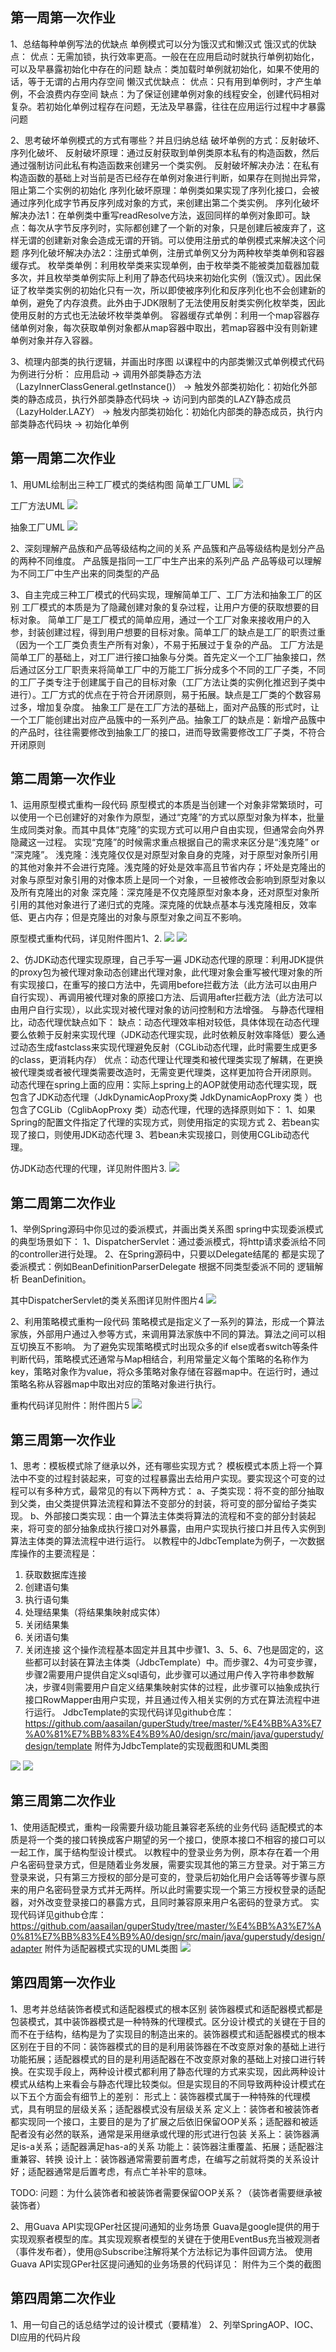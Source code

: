 ## 第一周第一次作业
1、总结每种单例写法的优缺点
单例模式可以分为饿汉式和懒汉式
饿汉式的优缺点：
  优点：无需加锁，执行效率更高。一般在在应用启动时就执行单例初始化，可以及早暴露初始化中存在的问题
  缺点：类加载时单例就初始化，如果不使用的话，等于无谓的占用内存空间
懒汉式优缺点：
  优点：只有用到单例时，才产生单例，不会浪费内存空间
  缺点：为了保证创建单例对象的线程安全，创建代码相对复杂。若初始化单例过程存在问题，无法及早暴露，往往在应用运行过程中才暴露问题

2、思考破坏单例模式的方式有哪些？并且归纳总结
破坏单例的方式：反射破坏、序列化破坏、
反射破坏原理：通过反射获取到单例类原本私有的构造函数，然后通过强制访问此私有构造函数来创建另一个类实例。
反射破坏解决办法：在私有构造函数的基础上对当前是否已经存在单例对象进行判断，如果存在则抛出异常，阻止第二个实例的初始化
序列化破坏原理：单例类如果实现了序列化接口，会被通过序列化成字节再反序列成对象的方式，来创建出第二个类实例。
序列化破坏解决办法1：在单例类中重写readResolve方法，返回同样的单例对象即可。缺点：每次从字节反序列时，实际都创建了一个新的对象，只是创建后被废弃了，这样无谓的创建新对象会造成无谓的开销。可以使用注册式的单例模式来解决这个问题
序列化破坏解决办法2：注册式单例，注册式单例又分为两种枚举类单例和容器缓存式。
  枚举类单例：利用枚举类来实现单例，由于枚举类不能被类加载器加载多次，并且枚举类单例实际上利用了静态代码块来初始化实例（饿汉式）。因此保证了枚举类实例的初始化只有一次，所以即使被序列化和反序列化也不会创建新的单例，避免了内存浪费。此外由于JDK限制了无法使用反射类实例化枚举类，因此使用反射的方式也无法破坏枚举类单例。
  容器缓存式单例：利用一个map容器存储单例对象，每次获取单例对象都从map容器中取出，若map容器中没有则新建单例对象并存入容器。

3、梳理内部类的执行逻辑，并画出时序图
  以课程中的内部类懒汉式单例模式代码为例进行分析：
  应用启动 -> 调用外部类静态方法（LazyInnerClassGeneral.getInstance()） -> 触发外部类初始化：初始化外部类的静态成员，执行外部类静态代码块 -> 访问到内部类的LAZY静态成员（LazyHolder.LAZY） -> 触发内部类初始化：初始化内部类的静态成员，执行内部类静态代码块 -> 初始化单例

## 第一周第二次作业
1、用UML绘制出三种工厂模式的类结构图
简单工厂UML
<img src="./imgs/简单工厂UML.png">

工厂方法UML
<img src="./imgs/工厂方法UML.png">

抽象工厂UML
<img src="./imgs/抽象工厂UML.png">

2、深刻理解产品族和产品等级结构之间的关系
产品簇和产品等级结构是划分产品的两种不同维度。
产品簇是指同一工厂中生产出来的系列产品
产品等级可以理解为不同工厂中生产出来的同类型的产品

3、自主完成三种工厂模式的代码实现，理解简单工厂、工厂方法和抽象工厂的区别
工厂模式的本质是为了隐藏创建对象的复杂过程，让用户方便的获取想要的目标对象。
简单工厂是工厂模式的简单应用，通过一个工厂对象来接收用户的入参，封装创建过程，得到用户想要的目标对象。简单工厂的缺点是工厂的职责过重（因为一个工厂类负责生产所有对象），不易于拓展过于复杂的产品。
工厂方法是简单工厂的基础上，对工厂进行接口抽象与分类。首先定义一个工厂抽象接口，然后通过区分工厂职责来将简单工厂中的万能工厂拆分成多个不同的工厂子类，不同的工厂子类专注于创建属于自己的目标对象（工厂方法让类的实例化推迟到子类中进行）。工厂方式的优点在于符合开闭原则，易于拓展。缺点是工厂类的个数容易过多，增加复杂度。
抽象工厂是在工厂方法的基础上，面对产品簇的形式时，让一个工厂能创建出对应产品簇中的一系列产品。抽象工厂的缺点是：新增产品簇中的产品时，往往需要修改到抽象工厂的接口，进而导致需要修改工厂子类，不符合开闭原则


## 第二周第一次作业
1、运用原型模式重构一段代码
原型模式的本质是当创建一个对象非常繁琐时，可以使用一个已创建好的对象作为原型，通过“克隆”的方式以原型对象为样本，批量生成同类对象。而其中具体“克隆”的实现方式可以用户自由实现，但通常会向外界隐藏这一过程。
实现“克隆”的时候需求重点根据自己的需求来区分是“浅克隆” or “深克隆”。
浅克隆：浅克隆仅仅是对原型对象自身的克隆，对于原型对象所引用的其他对象并不会进行克隆。浅克隆的好处是效率高且节省内存；坏处是克隆出的对象与原型对象引用的对像本质上是同一个对象，一旦被修改会影响到原型对象以及所有克隆出的对象
深克隆：深克隆是不仅克隆原型对象本身，还对原型对象所引用的其他对象进行了递归式的克隆。深克隆的优缺点基本与浅克隆相反，效率低、更占内存；但是克隆出的对象与原型对象之间互不影响。

原型模式重构代码，详见附件图片1、2.
<img src="./imgs/原型模式uml.png">
<img src="./imgs/原型模式实现clone.png">


2、仿JDK动态代理实现原理，自己手写一遍
JDK动态代理的原理：利用JDK提供的proxy包为被代理对象动态创建出代理对象，此代理对象会重写被代理对象的所有实现接口，在重写的接口方法中，先调用before拦截方法（此方法可以由用户自行实现）、再调用被代理对象的原接口方法、后调用after拦截方法（此方法可以由用户自行实现），以此实现对被代理对象的访问控制和方法增强。
与静态代理相比，动态代理优缺点如下：
缺点：动态代理效率相对较低，具体体现在动态代理要么依赖于反射来实现代理（JDK动态代理实现，此时依赖反射效率降低）要么通过动态生成fastclass来实现代理避免反射（CGLib动态代理，此时需要生成更多的class，更消耗内存）
优点：动态代理让代理类和被代理类实现了解耦，在更换被代理类或者被代理类需要改造时，无需变更代理类，这样更加符合开闭原则。
动态代理在spring上面的应用：实际上spring上的AOP就使用动态代理实现，既包含了JDK动态代理（JdkDynamicAopProxy类 JdkDynamicAopProxy 类 ）也包含了CGLib（CglibAopProxy 类）动态代理，代理的选择原则如下：
1、如果Spring的配置文件指定了代理的实现方式，则使用指定的实现方式
2、若bean实现了接口，则使用JDK动态代理
3、若bean未实现接口，则使用CGLib动态代理。

仿JDK动态代理的代理，详见附件图片3.
<img src="./imgs/自定义jdk代理.png">

## 第二周第二次作业
1、举例Spring源码中你见过的委派模式，并画出类关系图
spring中实现委派模式的典型场景如下：
1、DispatcherServlet：通过委派模式，将http请求委派给不同的controller进行处理。
2、在Spring源码中，只要以Delegate结尾的 都是实现了委派模式：例如BeanDefinitionParserDelegate 根据不同类型委派不同的 逻辑解析 BeanDefinition。 

其中DispatcherServlet的类关系图详见附件图片4
<img src="./imgs/dispatcherServlet委派模式.png">

2、利用策略模式重构一段代码
策略模式是指定义了一系列的算法，形成一个算法家族，外部用户通过入参等方式，来调用算法家族中不同的算法。算法之间可以相互切换互不影响。
为了避免实现策略模式时出现众多的if else或者switch等条件判断代码，策略模式还通常与Map相结合，利用常量定义每个策略的名称作为key，策略对象作为value，将众多策略对象存储在容器map中。在运行时，通过策略名称从容器map中取出对应的策略对象进行执行。

重构代码详见附件：附件图片5
<img src="./imgs/策略模式.png">

## 第三周第一次作业
1、思考：模板模式除了继承以外，还有哪些实现方式？
模板模式本质上将一个算法中不变的过程封装起来，可变的过程暴露出去给用户实现。要实现这个可变的过程可以有多种方式，最常见的有以下两种方式：
a、子类实现：将不变的部分抽取到父类，由父类提供算法流程和算法不变部分的封装，将可变的部分留给子类实现。
b、外部接口类实现：由一个算法主体类将算法的流程和不变的部分封装起来，将可变的部分抽象成执行接口对外暴露，由用户实现执行接口并且传入实例到算法主体类的算法流程中进行运行。
以教程中的JdbcTemplate为例子，一次数据库操作的主要流程是：
1) 获取数据库连接
2) 创建语句集
3) 执行语句集
4) 处理结果集（将结果集映射成实体）
5) 关闭结果集
6) 关闭语句集
7) 关闭连接
这个操作流程基本固定并且其中步骤1、3、5、6、7也是固定的，这些都可以封装在算法主体类（JdbcTemplate）中。而步骤2、4为可变步骤，步骤2需要用户提供自定义sql语句，此步骤可以通过用户传入字符串参数解决，步骤4则需要用户自定义结果集映射实体的过程，此步骤可以抽象成执行接口RowMapper由用户实现，并且通过传入相关实例的方式在算法流程中进行运行。
JdbcTemplate的实现代码详见github仓库：https://github.com/aasailan/guperStudy/tree/master/%E4%BB%A3%E7%A0%81%E7%BB%83%E4%B9%A0/design/src/main/java/guperstudy/design/template
附件为JdbcTemplate的实现截图和UML类图
<img src="./imgs/jdbctemplate.png">
<img src="./imgs/jdbctemplateUML.png">


## 第三周第二次作业
1、使用适配模式，重构一段需要升级功能且兼容老系统的业务代码
适配模式的本质是将一个类的接口转换成客户期望的另一个接口，使原本接口不相容的接口可以一起工作，属于结构型设计模式。
以教程中的登录业务为例，原本存在着一个用户名密码登录方式，但是随着业务发展，需要实现其他的第三方登录。对于第三方登录来说，只有第三方授权的部分是可变的，登录后初始化用户会话等等步骤与原来的用户名密码登录方式并无两样。所以此时需要实现一个第三方授权登录的适配器，对外改变登录接口的暴露方式，且同时兼容原来用户名密码的登录方式。
实现代码详见github仓库：https://github.com/aasailan/guperStudy/tree/master/%E4%BB%A3%E7%A0%81%E7%BB%83%E4%B9%A0/design/src/main/java/guperstudy/design/adapter
附件为适配器模式实现的UML类图
<img src="./imgs/adapter.png">


## 第四周第一次作业
1、思考并总结装饰者模式和适配器模式的根本区别
装饰器模式和适配器模式都是包装模式，其中装饰器模式是一种特殊的代理模式。区分设计模式的关键在于目的而不在于结构，结构是为了实现目的制造出来的。装饰器模式和适配器模式的根本区别在于目的不同：装饰器模式的目的是利用装饰器在不改变原对象的基础上进行功能拓展；适配器模式的目的是利用适配器在不改变原对象的基础上对接口进行转换。在实现手段上，两种设计模式都利用了静态代理的方式来实现，因此两种设计模式从结构上来看会与静态代理比较类似。但是实现目的不同导致两种设计模式在以下五个方面会有细节上的差别：
形式上：装饰器模式属于一种特殊的代理模式，具有明显的层级关系；适配器模式没有层级关系
定义上：装饰者和被装饰者都实现同一个接口，主要目的是为了扩展之后依旧保留OOP关系；适配器和被适配者没有必然的联系，通常是采用继承或代理的形式进行包装
关系上：装饰器满足is-a关系；适配器满足has-a的关系
功能上：装饰器注重覆盖、拓展；适配器注重兼容、转换
设计上：装饰器通常需要前置考虑，在编写之前就将类的关系设计好；适配器通常是后置考虑，有点亡羊补牢的意味。

TODO: 问题：为什么装饰者和被装饰者需要保留OOP关系？（装饰者需要继承被装饰者）

2、用Guava API实现GPer社区提问通知的业务场景
Guava是google提供的用于实现观察者模型的库。其实现观察者模型的关键在于使用EventBus充当被观测者（事件发布者），使用@Subscribe注解将某个方法标记为事件回调方法。
使用Guava API实现GPer社区提问通知的业务场景的代码详见：
附件为三个类的截图

## 第四周第二次作业
1、用一句自己的话总结学过的设计模式（要精准）
2、列举SpringAOP、IOC、DI应用的代码片段

## 